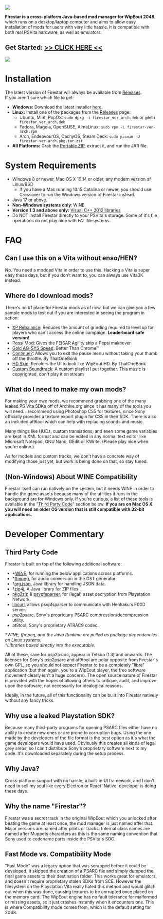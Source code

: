 ![](https://files.worlio.com/users/bonkmaykr/http/git/embed/firestar.png)

**Firestar is a cross-platform Java-based mod manager for WipEout 2048**, which runs on a desktop/laptop computer and aims to allow easy installation of mods for users with very little hassle. It is compatible with both real PSVita hardware, as well as emulators.  

## Get Started: [>> CLICK HERE <<](https://git.worlio.com/bonkmaykr/firestar/wiki)  

![](https://files.worlio.com/users/bonkmaykr/http/git/embed/2024-07-12_15-02.png)

# Installation
The latest version of Firestar will always be available from [Releases](https://git.worlio.com/bonkmaykr/firestar/releases).  
If you aren't sure which file to get:
- **Windows:** Download the latest installer [here](https://files.worlio.com/users/bonkmaykr/tools/firestar/latest/firestar_1.2_installer_windows.exe).
- **Linux:** Install one of the packages from the [Releases](https://git.worlio.com/bonkmaykr/firestar/releases) page:
    - Ubuntu, Mint, PopOS: `sudo dpkg -i firestar_ver_arch.deb` or `gdebi firestar_ver_arch.deb`
    - Fedora, Mageia, OpenSUSE, AlmaLinux: `sudo rpm -i firestar-ver-arch.rpm`
    - Arch, EndeavourOS, CachyOS, Steam Deck: `sudo pacman -U firestar-ver-arch.pkg.tar.zst`  
- **All Platforms:** Grab the [Portable ZIP](https://files.worlio.com/users/bonkmaykr/tools/firestar/latest/firestar_dekka-1.2_portable.zip), extract it, and run the JAR file.
  
# System Requirements
- Windows 8 or newer, Mac OS X 10.14 or older, any modern version of Linux/BSD
    - If you have a Mac running 10.15 Catalina or newer, you should use Crossover to run the Windows version of Firestar instead.
- Java 17 or above.
- **Non-Windows systems only**: WINE
- **Version 1.3 and above only:** [Visual C++ 2012 libraries](http://www.microsoft.com/en-au/download/confirmation.aspx?id=30679)
- Do NOT install Firestar directly to your PSVita's storage. Some of it's file operations do not play nice with FAT filesystems.

# FAQ
## Can I use this on a Vita without enso/HEN?
No. You need a modded Vita in order to use this. Hacking a Vita is super easy these days, but if you don't want to, you can always use Vita3K instead.

## Where do I download mods?
There's no #1 place for Firestar mods as of now, but we can give you a few sample mods to test out if you are interested in seeing the program in action:  
- [XP Rebalance](https://files.worlio.com/users/bonkmaykr/patches/2048/XPhack2.fstar): Reduces the amount of grinding required to level up for players who can't access the online campaign. **Leaderboard safe version!**
- [Pepsi Mod](https://files.worlio.com/users/bonkmaykr/http/reddit/pepsi_agility.fstar): Gives the FEISAR Agility ship a Pepsi makeover.
- [Gold AG-SYS Speed](https://files.worlio.com/users/bonkmaykr/patches/2048/gold3.fstar): Better Than Chrome™
- [Continue?](https://files.worlio.com/users/bonkmaykr/patches/2048/continue.fstar): Allows you to exit the pause menu without taking your thumb off the throttle. By ThatOneBonk
- [HD Skin](https://files.worlio.com/users/bonkmaykr/patches/2048/hd_skin.fstar): Recolors the UI to look like WipEout HD. By ThatOneBonk 
- [Custom Soundtrack](https://files.catbox.moe/pcvfxj.fstar): A custom playlist I put together. This music is copyrighted, don't play it on stream

## What do I need to make my own mods?
For making your own mods, we recommend grabbing one of the many leaked PS Vita SDKs off of Archive.org since it has many of the tools you will need. I recommend using Photoshop CS5 for textures, since Sony officially provides a texture export plugin for CS5 in their SDK. There is also an included at9tool which can help with replacing sounds and music.  
  
Many things like HUDs, custom translations, and even some game variables are kept in XML format and can be edited in any normal text editor like Microsoft Notepad, GNU Nano, GEdit or KWrite. (Please play nice when you're online.)  
  
As for models and custom tracks, we don't have a concrete way of modifying those just yet, but work is being done on that, so stay tuned.

## (Non-Windows) About WINE Compatibility
Firestar itself can run natively on the system, but it needs WINE in order to handle the game assets because many of the utilities it runs in the background are for Windows only. If you're curious, a list of these tools is available in the "[Third Party Code](#third-party-code)" section below.
**If you are on Mac OS X you will need an older OS version that is still compatible with 32-bit applications.**

# Developer Commentary
## Third Party Code
Firestar is built on top of the following additional software:
- *[WINE](https://www.winehq.org/), for running the below applications across platforms.
- *[ffmpeg](https://ffmpeg.org/), for audio conversion in the OST generator
- †[org.json](https://github.com/stleary/JSON-java), Java library for handling JSON data.
- †[zip4j](https://github.com/srikanth-lingala/zip4j), A Java library for ZIP files
- [pkg2zip](https://github.com/mmozeiko/pkg2zip) & [psvpfsparser](https://github.com/motoharu-gosuto/psvpfstools), for (legal) asset decryption from Playstation Network.
- [libcurl](https://curl.se/libcurl/), allows psvpfsparser to communicate with Henkaku's F00D server.
- psp2psarc, Sony's proprietary PSARC compression/decompression utility.
- at9tool, Sony's proprietary ATRAC9 codec.  
  
*_WINE, ffmpeg, and the Java Runtime are pulled as package dependencies on Linux systems._  
†_Libraries baked directly into the executable._  

All of these, save for psp2psarc, appear in Tetsuo (1.3) and onwards. The licenses for Sony's psp2psarc and at9tool are polar opposite from Firestar's own GPL, so you should not expect Firestar to be a completely "libre" application (but then again, you're a WipEout player, the free software movement clearly isn't a huge concern). The open source nature of Firestar is provided with the hopes of allowing others to critique, audit, and improve upon the software, not necessarily for idealogical reasons.  
  
Ideally, in the future, all of this functionality can be built into Firestar natively without any fancy tricks.
## Why use a leaked Playstation SDK?
Because many third-party programs for opening PSARC files either have no ability to create new ones or are prone to corruption bugs. Using the one made by the developers of the file format is the best option as it's what the game developers would have used. Obviously this creates all kinds of legal grey areas, so I can't distribute Sony's proprietary software next to my code. It's downloaded separately during the setup process.

## Why Java?
Cross-platform support with no hassle, a built-in UI framework, and I don't need to sell my soul like every Electron or React 'Native' developer is doing these days.  
  
## Why the name "Firestar"?
Firestar was a secret track in the original WipEout which you unlocked after beating the game at least once, the mod manager is just named after that. Major versions are named after pilots or tracks. Internal class names are named after Muppets characters as this is the same naming convention that Sony used to codename parts inside the PSVita's SOC.

## Fast Mode vs. Compatibility Mode
"Fast Mode" was a legacy option that was scrapped before it could be developed. It skipped the creation of a PSARC file and simply dumped the final game assets to their destination folder. This works great for emulators, and doesn't require proprietary stolen SDKs from SCE. However the filesystem on the Playstation Vita really hated this method and would glitch out when this was done, causing textures to be corrupted once placed on the memory card. The WipEout engine has no fault tolerance for malformed or missing assets, so it just crashes instantly when it encounters one. This is where Compatibility mode comes from, which is the default setting for 2048.